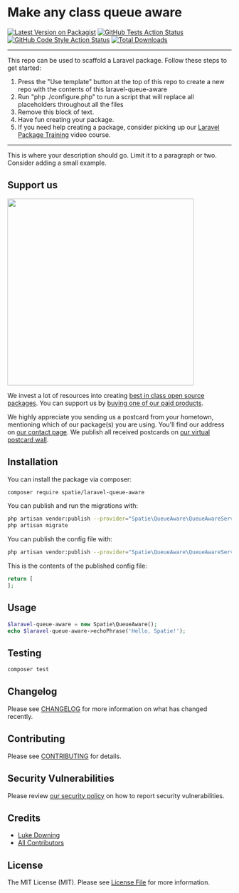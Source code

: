 # Make any class queue aware

[![Latest Version on Packagist](https://img.shields.io/packagist/v/spatie/laravel-queue-aware.svg?style=flat-square)](https://packagist.org/packages/spatie/laravel-queue-aware)
[![GitHub Tests Action Status](https://img.shields.io/github/workflow/status/spatie/laravel-queue-aware/run-tests?label=tests)](https://github.com/spatie/laravel-queue-aware/actions?query=workflow%3Arun-tests+branch%3Amain)
[![GitHub Code Style Action Status](https://img.shields.io/github/workflow/status/spatie/laravel-queue-aware/Check%20&%20fix%20styling?label=code%20style)](https://github.com/spatie/laravel-queue-aware/actions?query=workflow%3A"Check+%26+fix+styling"+branch%3Amain)
[![Total Downloads](https://img.shields.io/packagist/dt/spatie/laravel-queue-aware.svg?style=flat-square)](https://packagist.org/packages/spatie/laravel-queue-aware)

---
This repo can be used to scaffold a Laravel package. Follow these steps to get started:

1. Press the "Use template" button at the top of this repo to create a new repo with the contents of this laravel-queue-aware
2. Run "php ./configure.php" to run a script that will replace all placeholders throughout all the files
3. Remove this block of text.
4. Have fun creating your package.
5. If you need help creating a package, consider picking up our <a href="https://laravelpackage.training">Laravel Package Training</a> video course.
---

This is where your description should go. Limit it to a paragraph or two. Consider adding a small example.

## Support us

[<img src="https://github-ads.s3.eu-central-1.amazonaws.com/laravel-queue-aware.jpg?t=1" width="419px" />](https://spatie.be/github-ad-click/laravel-queue-aware)

We invest a lot of resources into creating [best in class open source packages](https://spatie.be/open-source). You can support us by [buying one of our paid products](https://spatie.be/open-source/support-us).

We highly appreciate you sending us a postcard from your hometown, mentioning which of our package(s) you are using. You'll find our address on [our contact page](https://spatie.be/about-us). We publish all received postcards on [our virtual postcard wall](https://spatie.be/open-source/postcards).

## Installation

You can install the package via composer:

```bash
composer require spatie/laravel-queue-aware
```

You can publish and run the migrations with:

```bash
php artisan vendor:publish --provider="Spatie\QueueAware\QueueAwareServiceProvider" --tag="laravel-queue-aware-migrations"
php artisan migrate
```

You can publish the config file with:
```bash
php artisan vendor:publish --provider="Spatie\QueueAware\QueueAwareServiceProvider" --tag="laravel-queue-aware-config"
```

This is the contents of the published config file:

```php
return [
];
```

## Usage

```php
$laravel-queue-aware = new Spatie\QueueAware();
echo $laravel-queue-aware->echoPhrase('Hello, Spatie!');
```

## Testing

```bash
composer test
```

## Changelog

Please see [CHANGELOG](CHANGELOG.md) for more information on what has changed recently.

## Contributing

Please see [CONTRIBUTING](.github/CONTRIBUTING.md) for details.

## Security Vulnerabilities

Please review [our security policy](../../security/policy) on how to report security vulnerabilities.

## Credits

- [Luke Downing](https://github.com/lukeraymonddowning)
- [All Contributors](../../contributors)

## License

The MIT License (MIT). Please see [License File](LICENSE.md) for more information.
